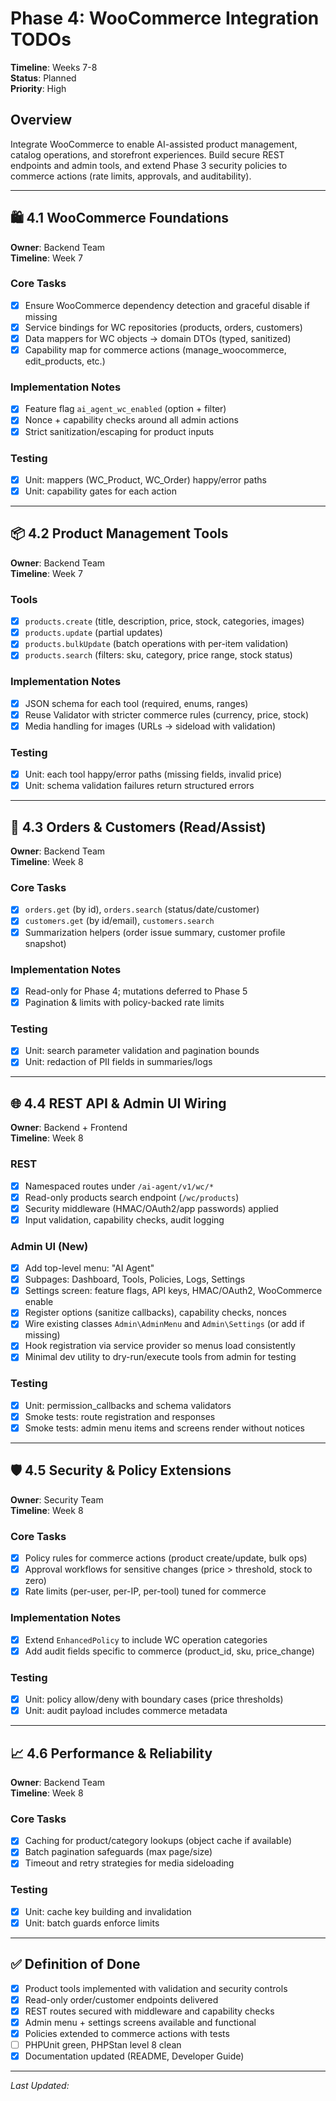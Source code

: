 # Phase 4: WooCommerce Integration TODOs

**Timeline**: Weeks 7-8  
**Status**: Planned  
**Priority**: High

## Overview
Integrate WooCommerce to enable AI-assisted product management, catalog operations, and storefront experiences. Build secure REST endpoints and admin tools, and extend Phase 3 security policies to commerce actions (rate limits, approvals, and auditability).

---

## 🛍️ 4.1 WooCommerce Foundations
**Owner**: Backend Team  
**Timeline**: Week 7

### Core Tasks
- [x] Ensure WooCommerce dependency detection and graceful disable if missing
- [x] Service bindings for WC repositories (products, orders, customers)
- [x] Data mappers for WC objects → domain DTOs (typed, sanitized)
- [x] Capability map for commerce actions (manage_woocommerce, edit_products, etc.)

### Implementation Notes
- [x] Feature flag `ai_agent_wc_enabled` (option + filter)
- [x] Nonce + capability checks around all admin actions
- [x] Strict sanitization/escaping for product inputs

### Testing
- [x] Unit: mappers (WC_Product, WC_Order) happy/error paths
- [x] Unit: capability gates for each action

---

## 📦 4.2 Product Management Tools
**Owner**: Backend Team  
**Timeline**: Week 7

### Tools
- [x] `products.create` (title, description, price, stock, categories, images)
- [x] `products.update` (partial updates)
- [x] `products.bulkUpdate` (batch operations with per-item validation)
- [x] `products.search` (filters: sku, category, price range, stock status)

### Implementation Notes
- [x] JSON schema for each tool (required, enums, ranges)
- [x] Reuse Validator with stricter commerce rules (currency, price, stock)
- [x] Media handling for images (URLs → sideload with validation)

### Testing
- [x] Unit: each tool happy/error paths (missing fields, invalid price)
- [x] Unit: schema validation failures return structured errors

---

## 🧾 4.3 Orders & Customers (Read/Assist)
**Owner**: Backend Team  
**Timeline**: Week 8

### Core Tasks
- [x] `orders.get` (by id), `orders.search` (status/date/customer)
- [x] `customers.get` (by id/email), `customers.search`
- [x] Summarization helpers (order issue summary, customer profile snapshot)

### Implementation Notes
- [x] Read-only for Phase 4; mutations deferred to Phase 5
- [x] Pagination & limits with policy-backed rate limits

### Testing
- [x] Unit: search parameter validation and pagination bounds
- [x] Unit: redaction of PII fields in summaries/logs

---

## 🌐 4.4 REST API & Admin UI Wiring
**Owner**: Backend + Frontend  
**Timeline**: Week 8

### REST
- [x] Namespaced routes under `/ai-agent/v1/wc/*`
- [x] Read-only products search endpoint (`/wc/products`)
- [x] Security middleware (HMAC/OAuth2/app passwords) applied
- [x] Input validation, capability checks, audit logging

### Admin UI (New)
- [x] Add top-level menu: "AI Agent"
- [x] Subpages: Dashboard, Tools, Policies, Logs, Settings
- [x] Settings screen: feature flags, API keys, HMAC/OAuth2, WooCommerce enable
- [x] Register options (sanitize callbacks), capability checks, nonces
- [x] Wire existing classes `Admin\AdminMenu` and `Admin\Settings` (or add if missing)
- [x] Hook registration via service provider so menus load consistently
- [x] Minimal dev utility to dry-run/execute tools from admin for testing

### Testing
- [x] Unit: permission_callbacks and schema validators
- [x] Smoke tests: route registration and responses
- [x] Smoke tests: admin menu items and screens render without notices

---

## 🛡️ 4.5 Security & Policy Extensions
**Owner**: Security Team  
**Timeline**: Week 8

### Core Tasks
- [x] Policy rules for commerce actions (product create/update, bulk ops)
- [x] Approval workflows for sensitive changes (price > threshold, stock to zero)
- [x] Rate limits (per-user, per-IP, per-tool) tuned for commerce

### Implementation Notes
- [x] Extend `EnhancedPolicy` to include WC operation categories
- [x] Add audit fields specific to commerce (product_id, sku, price_change)

### Testing
- [x] Unit: policy allow/deny with boundary cases (price thresholds)
- [x] Unit: audit payload includes commerce metadata

---

## 📈 4.6 Performance & Reliability
**Owner**: Backend Team  
**Timeline**: Week 8

### Core Tasks
- [x] Caching for product/category lookups (object cache if available)
- [x] Batch pagination safeguards (max page/size)
- [x] Timeout and retry strategies for media sideloading

### Testing
- [x] Unit: cache key building and invalidation
- [x] Unit: batch guards enforce limits

---

## ✅ Definition of Done
- [x] Product tools implemented with validation and security controls
- [x] Read-only order/customer endpoints delivered
- [x] REST routes secured with middleware and capability checks
- [x] Admin menu + settings screens available and functional
- [x] Policies extended to commerce actions with tests
- [ ] PHPUnit green, PHPStan level 8 clean
- [x] Documentation updated (README, Developer Guide)

---

_Last Updated: <?= date('Y-m-d') ?>_
